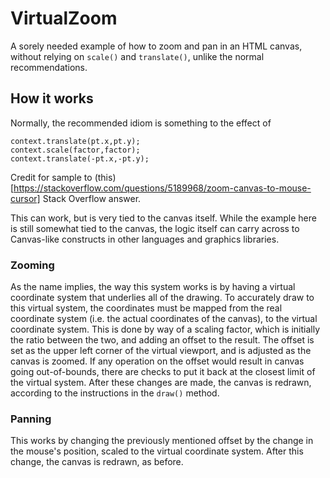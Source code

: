 # VirtualZoom

A sorely needed example of how to zoom and pan in an HTML canvas, without relying on `scale()` and `translate()`, 
unlike the normal recommendations. 

## How it works

Normally, the recommended idiom is something to the effect of 

    context.translate(pt.x,pt.y);
    context.scale(factor,factor);
    context.translate(-pt.x,-pt.y);

Credit for sample to (this)[https://stackoverflow.com/questions/5189968/zoom-canvas-to-mouse-cursor] Stack Overflow answer.

This can work, but is very tied to the canvas itself. While the example here is still somewhat tied to the canvas, the logic itself 
can carry across to Canvas-like constructs in other languages and graphics libraries.

### Zooming

As the name implies, the way this system works is by having a virtual coordinate system that underlies all of the drawing. 
To accurately draw to this virtual system, the coordinates must be mapped from the real coordinate system (i.e. the actual 
coordinates of the canvas), to the virtual coordinate system. This is done by way of a scaling factor, which is initially 
the ratio between the two, and adding an offset to the result. The offset is set as the upper left corner of the virtual 
viewport, and is adjusted as the canvas is zoomed. If any operation on the offset would result in canvas going out-of-bounds, 
there are checks to put it back at the closest limit of the virtual system. After these changes are made, the canvas is redrawn, 
according to the instructions in the `draw()` method.

### Panning

This works by changing the previously mentioned offset by the change in the mouse's position, scaled to the virtual coordinate system. 
After this change, the canvas is redrawn, as before.
